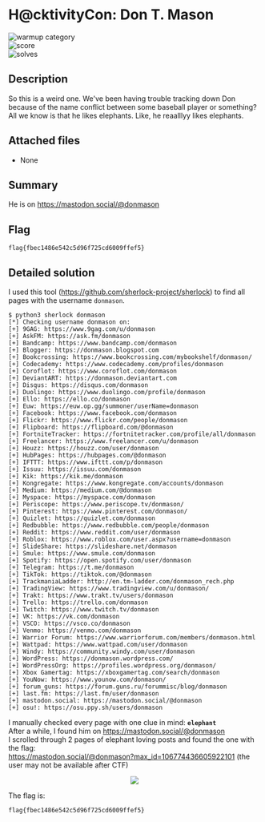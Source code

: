 # H@cktivityCon: Don T. Mason
 
![warmup category](https://img.shields.io/badge/Category-OSINT-brightgreen.svg)  
![score](https://img.shields.io/badge/Score_after_CTF-482-blue.svg)  
![solves](https://img.shields.io/badge/Solves-42-lightgrey.svg) 

## Description
So this is a weird one. We've been having trouble tracking down Don because of the name conflict between some baseball player or something? All we know is that he likes elephants. Like, he reaalllyy likes elephants.

## Attached files
- None
## Summary
He is on https://mastodon.social/@donmason

## Flag
```
flag{fbec1486e542c5d96f725cd6009ffef5}
```

## Detailed solution
I used this tool (https://github.com/sherlock-project/sherlock) to find all pages with the username ```donmason```.
```
$ python3 sherlock donmason
[*] Checking username donmason on:
[+] 9GAG: https://www.9gag.com/u/donmason
[+] AskFM: https://ask.fm/donmason
[+] Bandcamp: https://www.bandcamp.com/donmason
[+] Blogger: https://donmason.blogspot.com
[+] Bookcrossing: https://www.bookcrossing.com/mybookshelf/donmason/
[+] Codecademy: https://www.codecademy.com/profiles/donmason
[+] Coroflot: https://www.coroflot.com/donmason
[+] DeviantART: https://donmason.deviantart.com
[+] Disqus: https://disqus.com/donmason
[+] Duolingo: https://www.duolingo.com/profile/donmason
[+] Ello: https://ello.co/donmason
[+] Euw: https://euw.op.gg/summoner/userName=donmason
[+] Facebook: https://www.facebook.com/donmason
[+] Flickr: https://www.flickr.com/people/donmason
[+] Flipboard: https://flipboard.com/@donmason
[+] FortniteTracker: https://fortnitetracker.com/profile/all/donmason
[+] Freelancer: https://www.freelancer.com/u/donmason
[+] Houzz: https://houzz.com/user/donmason
[+] HubPages: https://hubpages.com/@donmason
[+] IFTTT: https://www.ifttt.com/p/donmason
[+] Issuu: https://issuu.com/donmason
[+] Kik: https://kik.me/donmason
[+] Kongregate: https://www.kongregate.com/accounts/donmason
[+] Medium: https://medium.com/@donmason
[+] Myspace: https://myspace.com/donmason
[+] Periscope: https://www.periscope.tv/donmason/
[+] Pinterest: https://www.pinterest.com/donmason/
[+] Quizlet: https://quizlet.com/donmason
[+] Redbubble: https://www.redbubble.com/people/donmason
[+] Reddit: https://www.reddit.com/user/donmason
[+] Roblox: https://www.roblox.com/user.aspx?username=donmason
[+] SlideShare: https://slideshare.net/donmason
[+] Smule: https://www.smule.com/donmason
[+] Spotify: https://open.spotify.com/user/donmason
[+] Telegram: https://t.me/donmason
[+] TikTok: https://tiktok.com/@donmason
[+] TrackmaniaLadder: http://en.tm-ladder.com/donmason_rech.php
[+] TradingView: https://www.tradingview.com/u/donmason/
[+] Trakt: https://www.trakt.tv/users/donmason
[+] Trello: https://trello.com/donmason
[+] Twitch: https://www.twitch.tv/donmason
[+] VK: https://vk.com/donmason
[+] VSCO: https://vsco.co/donmason
[+] Venmo: https://venmo.com/donmason
[+] Warrior Forum: https://www.warriorforum.com/members/donmason.html
[+] Wattpad: https://www.wattpad.com/user/donmason
[+] Windy: https://community.windy.com/user/donmason
[+] WordPress: https://donmason.wordpress.com/
[+] WordPressOrg: https://profiles.wordpress.org/donmason/
[+] Xbox Gamertag: https://xboxgamertag.com/search/donmason
[+] YouNow: https://www.younow.com/donmason/
[+] forum_guns: https://forum.guns.ru/forummisc/blog/donmason
[+] last.fm: https://last.fm/user/donmason
[+] mastodon.social: https://mastodon.social/@donmason
[+] osu!: https://osu.ppy.sh/users/donmason
```

I manually checked every page with one clue in mind: **```elephant```**  
After a while, I found him on https://mastodon.social/@donmason  
I scrolled through 2 pages of elephant loving posts and found the one with the flag:  
https://mastodon.social/@donmason?max_id=106774436605922101 (the user may not be available after CTF)
<p align="center">
  <img src="https://user-images.githubusercontent.com/55624202/133942344-385db133-35e0-4cc0-8c39-d827b9dbdfde.png" />
</p>
  
The flag is:
```
flag{fbec1486e542c5d96f725cd6009ffef5}
```
